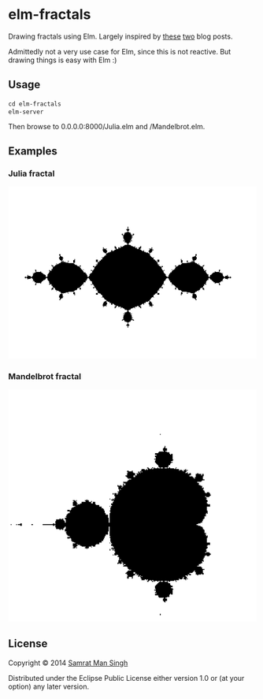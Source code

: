 # elm-fractals

Drawing fractals using Elm. Largely inspired by [these][acko]
[two][jeremykun] blog posts.

Admittedly not a very use case for Elm, since this is not
reactive. But drawing things is easy with Elm :)

## Usage

    cd elm-fractals
    elm-server

Then browse to 0.0.0.0:8000/Julia.elm and /Mandelbrot.elm.

## Examples

### Julia fractal
![Julia fractal](/julia.png)

### Mandelbrot fractal
![Mandelbrot Fractal](/mandelbrot.png)


## License

Copyright © 2014 [Samrat Man Singh](http://samrat.me)

Distributed under the Eclipse Public License either version 1.0 or (at
your option) any later version.


[acko]: http://acko.net/blog/how-to-fold-a-julia-fractal/
[jeremykun]: http://jeremykun.com/2014/05/26/learning-to-love-complex-numbers/
